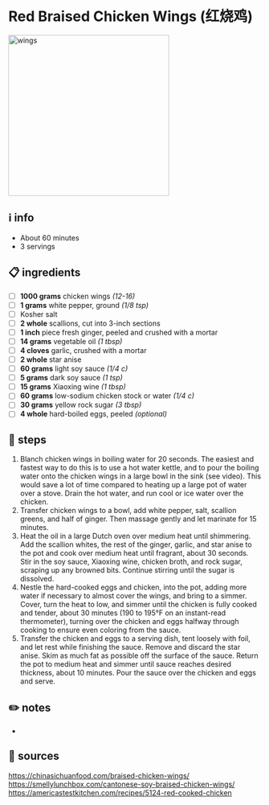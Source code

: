 # Red Braised Chicken Wings (红烧鸡)
<img src="https://assets.bonappetit.com/photos/5dcc49189767f4000885cc3f/4:3/w_1500,h_1125,c_limit/Lunar-New-Year-Soy-Wings.jpg" alt="wings" width="320"/>  

## ℹ️ info
* About 60 minutes  
* 3 servings  

## 📋 ingredients
- [ ] **1000	grams**	chicken wings *(12-16)*
- [ ] **1	grams**	white pepper, ground *(1/8 tsp)*
- [ ] Kosher salt
- [ ] **2	whole**	scallions, cut into 3-inch sections
- [ ] **1	inch**	piece fresh ginger, peeled and crushed with a mortar
- [ ] **14	grams**	vegetable oil *(1 tbsp)*
- [ ] **4	cloves**	garlic, crushed with a mortar
- [ ] **2	whole**	star anise
- [ ] **60	grams**	light soy sauce *(1/4 c)*
- [ ] **5	grams**	dark soy sauce *(1 tsp)*
- [ ] **15	grams**	Xiaoxing wine *(1 tbsp)*
- [ ] **60	grams**	low-sodium chicken stock or water *(1/4 c)*
- [ ] **30	grams**	yellow rock sugar *(3 tbsp)*
- [ ] **4	whole**	hard-boiled eggs, peeled *(optional)*

## 🔪 steps
1. Blanch chicken wings in boiling water for 20 seconds. The easiest and fastest way to do this is to use a hot water kettle, and to pour the boiling water onto the chicken wings in a large bowl in the sink (see video). This would save a lot of time compared to heating up a large pot of water over a stove. Drain the hot water, and run cool or ice water over the chicken.
2. Transfer chicken wings to a bowl, add white pepper, salt, scallion greens, and half of ginger. Then massage gently and let marinate for 15 minutes.
3. Heat the oil in a large Dutch oven over medium heat until shimmering. Add the scallion whites, the rest of the ginger, garlic, and star anise to the pot and cook over medium heat until fragrant, about 30 seconds. Stir in the soy sauce, Xiaoxing wine, chicken broth, and rock sugar, scraping up any browned bits. Continue stirring until the sugar is dissolved.
4. Nestle the hard-cooked eggs and chicken, into the pot, adding more water if necessary to almost cover the wings, and bring to a simmer. Cover, turn the heat to low, and simmer until the chicken is fully cooked and tender, about 30 minutes (190 to 195°F on an instant-read thermometer), turning over the chicken and eggs halfway through cooking to ensure even coloring from the sauce.
5. Transfer the chicken and eggs to a serving dish, tent loosely with foil, and let rest while finishing the sauce. Remove and discard the star anise. Skim as much fat as possible off the surface of the sauce. Return the pot to medium heat and simmer until sauce reaches desired thickness, about 10 minutes. Pour the sauce over the chicken and eggs and serve.

## ✏️ notes
* 

## 🔗 sources
https://chinasichuanfood.com/braised-chicken-wings/  
https://smellylunchbox.com/cantonese-soy-braised-chicken-wings/  
https://americastestkitchen.com/recipes/5124-red-cooked-chicken  
